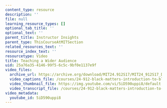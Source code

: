 ```yaml
---
content_type: resource
description: ''
file: null
learning_resource_types: []
optional_tab_title: ''
optional_text: ''
parent_title: Instructor Insights
parent_type: ThisCourseAtMITSection
related_resources_text: ''
resource_index_text: ''
resourcetype: Video
title: Teaching a Wider Audience
uid: 25a76a35-4146-99f5-6c5c-9bf0e1137e9f
video_files:
  archive_url: https://archive.org/download/MIT24.912S17/MIT24_912S17_DeGraff_Teaching_a_Wider_Audience_300k.mp4
  video_captions_file: /courses/24-912-black-matters-introduction-to-black-studies-spring-2017/a049690d6c9450f6a35467b48c640cfa_5iD590uppi8.vtt
  video_thumbnail_file: https://img.youtube.com/vi/5iD590uppi8/default.jpg
  video_transcript_file: /courses/24-912-black-matters-introduction-to-black-studies-spring-2017/2896c62c9963bcdfb7dca301531e14ec_5iD590uppi8.pdf
video_metadata:
  youtube_id: 5iD590uppi8
---
```

